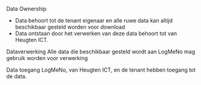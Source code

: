 Data Ownership
* Data behoort tot de tenant eigenaar en alle ruwe data kan altijd beschikbaar gesteld worden voor download
* Data ontstaan door het verwerken van deze data behoort tot van Heugten ICT.



Dataverwerking
Alle data die beschikbaar gesteld wordt aan LogMeNo mag gebruik worden voor verwerking


Data toegang
LogMeNo, van Heugten ICT, en de tenant hebben toegang tot de data.

